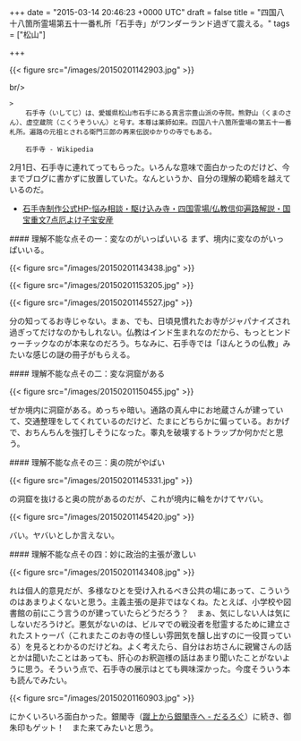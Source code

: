
+++
date = "2015-03-14 20:46:23 +0000 UTC"
draft = false
title = "四国八十八箇所霊場第五十一番札所「石手寺」がワンダーランド過ぎて震える。"
tags = ["松山"]

+++


{{< figure src="/images/20150201142903.jpg"  >}}

br/>


    >
        石手寺（いしてじ）は、愛媛県松山市石手にある真言宗豊山派の寺院。熊野山（くまのさん）、虚空蔵院（こくうぞういん）と号す。本尊は薬師如来。四国八十八箇所霊場の第五十一番札所。遍路の元祖とされる衛門三郎の再来伝説ゆかりの寺でもある。

        石手寺 - Wikipedia
    
2月1日、石手寺に連れてってもらった。いろんな意味で面白かったのだけど、今までブログに書かずに放置していた。なんというか、自分の理解の範疇を越えているのだ。

<ul>
<li><a href="http://nehan.net/">石手寺制作公式HP-悩み相談・駆け込み寺・四国霊場/仏教信仰遍路解説・国宝重文7点厄よけ子宝安産</a></li>
</ul>
<div class="section">
    #### 理解不能な点その一：変なのがいっぱいいる
    まず、境内に変なのがいっぱいいる。

{{< figure src="/images/20150201143438.jpg"  >}}

{{< figure src="/images/20150201153205.jpg"  >}}

{{< figure src="/images/20150201145527.jpg"  >}}

分の知ってるお寺じゃない。まぁ、でも、日頃見慣れたお寺がジャパナイズされ過ぎってだけなのかもしれない。仏教はインド生まれなのだから、もっとヒンドゥーチックなのが本来なのだろう。ちなみに、石手寺では「ほんとうの仏教」みたいな感じの謎の冊子がもらえる。

</div>
<div class="section">
    #### 理解不能な点その二：変な洞窟がある
    

{{< figure src="/images/20150201150455.jpg"  >}}

ぜか境内に洞窟がある。めっちゃ暗い。通路の真ん中にお地蔵さんが建っていて、交通整理をしてくれているのだけど、たまにどちらかに偏っている。おかげで、おちんちんを強打しそうになった。睾丸を破壊するトラップか何かだと思う。

</div>
<div class="section">
    #### 理解不能な点その三：奥の院がやばい
    

{{< figure src="/images/20150201145331.jpg"  >}}

の洞窟を抜けると奥の院があるのだが、これが境内に輪をかけてヤバい。

{{< figure src="/images/20150201145420.jpg"  >}}

バい。ヤバいとしか言えない。

</div>
<div class="section">
    #### 理解不能な点その四：妙に政治的主張が激しい
    

{{< figure src="/images/20150201143408.jpg"  >}}

れは個人的意見だが、多様なひとを受け入れるべき公共の場にあって、こういうのはあまりよくないと思う。主義主張の是非ではなくね。たとえば、小学校や図書館の前にこう言うのが建っていたらどうだろう？　まぁ、気にしない人は気にしないだろうけど。悪気がないのは、ビルマでの戦没者を慰霊するために建立されたストゥーパ（これまたこのお寺の怪しい雰囲気を醸し出すのに一役買っている）を見るとわかるのだけどね。よく考えたら、自分はお坊さんに親鸞さんの話とかは聞いたことはあっても、肝心のお釈迦様の話はあまり聞いたことがないように思う。そういう点で、石手寺の展示はとても興味深かった。今度そういう本も読んでみたい。

{{< figure src="/images/20150201160903.jpg"  >}}

にかくいろいろ面白かった。銀閣寺（<a href="https://blog.daruyanagi.jp/entry/2015/01/11/031410">蹴上から銀閣寺へ - だるろぐ</a>）に続き、御朱印もゲット！　また来てみたいと思う。

</div>

